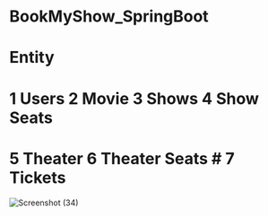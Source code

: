 # BookMyShow_SpringBoot

# Entity
# 1 Users 2 Movie 3 Shows 4 Show Seats
# 5 Theater 6 Theater Seats # 7 Tickets


![Screenshot (34)](https://user-images.githubusercontent.com/115030944/215969798-38f04e12-ef4c-40e4-b74f-31ddd005e78f.png)




